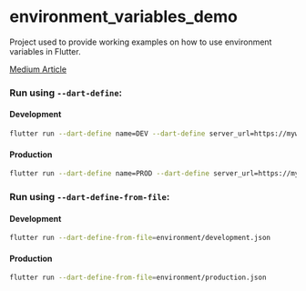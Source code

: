 # environment_variables_demo

Project used to provide working examples on how to use environment variables in Flutter.

[Medium Article](https://medium.com/p/e0614e3449e5)

### Run using `--dart-define`:

#### Development
```bash
flutter run --dart-define name=DEV --dart-define server_url=https://mywonderfulserver.development.com --dart-define api_key=mydevelopmentapikey --dart-define boolean_value=true --dart-define number_value=42 --dart-define only_dev_value=development_only_value
```
#### Production
```bash
flutter run --dart-define name=PROD --dart-define server_url=https://mywonderfulserver.production.com --dart-define api_key=myproductionapikey --dart-define boolean_value=false --dart-define number_value=42 --dart-define only_prod_value=production_only_value
```
### Run using `--dart-define-from-file`:
#### Development
```bash
flutter run --dart-define-from-file=environment/development.json
```
#### Production
```bash
flutter run --dart-define-from-file=environment/production.json
```
